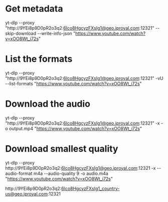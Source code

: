 # Get metadata

yt-dlp --proxy "http://9YEi8p9D0pR2o3q2:6lco8HgcyzFXsIg1@geo.iproyal.com:12321" --skip-download --write-info-json "https://www.youtube.com/watch?v=xOO8Wt_i72s"

# List the formats

yt-dlp --proxy "http://9YEi8p9D0pR2o3q2:6lco8HgcyzFXsIg1@geo.iproyal.com:12321"  -vU --list-formats "https://www.youtube.com/watch?v=xOO8Wt_i72s"

# Download the audio

yt-dlp --proxy "http://9YEi8p9D0pR2o3q2:6lco8HgcyzFXsIg1@geo.iproyal.com:12321" -x -o output.mp4 "https://www.youtube.com/watch?v=xOO8Wt_i72s"

# Download smallest quality

yt-dlp --proxy http://9YEi8p9D0pR2o3q2:6lco8HgcyzFXsIg1@geo.iproyal.com:12321 -x --audio-format m4a --audio-quality 9 -o audio.m4a "https://www.youtube.com/watch?v=xOO8Wt_i72s"


http://9YEi8p9D0pR2o3q2:6lco8HgcyzFXsIg1_country-us@geo.iproyal.com:12321